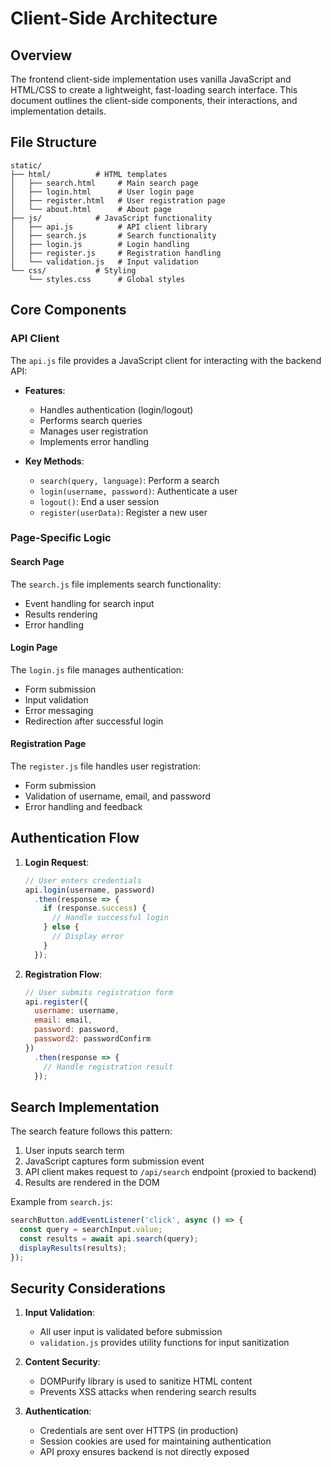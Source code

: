 # Client-Side Architecture

## Overview
The frontend client-side implementation uses vanilla JavaScript and HTML/CSS to create a lightweight, fast-loading search interface. This document outlines the client-side components, their interactions, and implementation details.

## File Structure

```
static/
├── html/          # HTML templates
│   ├── search.html     # Main search page
│   ├── login.html      # User login page
│   ├── register.html   # User registration page
│   └── about.html      # About page
├── js/            # JavaScript functionality
│   ├── api.js          # API client library
│   ├── search.js       # Search functionality
│   ├── login.js        # Login handling
│   ├── register.js     # Registration handling
│   └── validation.js   # Input validation
└── css/           # Styling
    └── styles.css      # Global styles
```

## Core Components

### API Client
The `api.js` file provides a JavaScript client for interacting with the backend API:

- **Features**:
  - Handles authentication (login/logout)
  - Performs search queries
  - Manages user registration
  - Implements error handling

- **Key Methods**:
  - `search(query, language)`: Perform a search
  - `login(username, password)`: Authenticate a user
  - `logout()`: End a user session
  - `register(userData)`: Register a new user

### Page-Specific Logic

#### Search Page
The `search.js` file implements search functionality:
- Event handling for search input
- Results rendering
- Error handling

#### Login Page
The `login.js` file manages authentication:
- Form submission
- Input validation
- Error messaging
- Redirection after successful login

#### Registration Page
The `register.js` file handles user registration:
- Form submission
- Validation of username, email, and password
- Error handling and feedback

## Authentication Flow

1. **Login Request**:
   ```javascript
   // User enters credentials
   api.login(username, password)
     .then(response => {
       if (response.success) {
         // Handle successful login
       } else {
         // Display error
       }
     });
   ```

2. **Registration Flow**:
   ```javascript
   // User submits registration form
   api.register({
     username: username,
     email: email,
     password: password,
     password2: passwordConfirm
   })
     .then(response => {
       // Handle registration result
     });
   ```

## Search Implementation

The search feature follows this pattern:
1. User inputs search term
2. JavaScript captures form submission event
3. API client makes request to `/api/search` endpoint (proxied to backend)
4. Results are rendered in the DOM

Example from `search.js`:
```javascript
searchButton.addEventListener('click', async () => {
  const query = searchInput.value;
  const results = await api.search(query);
  displayResults(results);
});
```

## Security Considerations

1. **Input Validation**:
   - All user input is validated before submission
   - `validation.js` provides utility functions for input sanitization

2. **Content Security**:
   - DOMPurify library is used to sanitize HTML content
   - Prevents XSS attacks when rendering search results

3. **Authentication**:
   - Credentials are sent over HTTPS (in production)
   - Session cookies are used for maintaining authentication
   - API proxy ensures backend is not directly exposed 